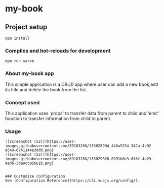 # my-book

## Project setup
```
npm install
```

### Compiles and hot-reloads for development
```
npm run serve
```

### About my-book app
This simple application is a CRUD app where user can add a new book,edit its title and delete the book from the list.

### Concept used
This application uses 'props' to transfer data from parent to child and 'emit' function to transfer information from child to parent.

### Usage
```
![Screenshot (52)](https://user-images.githubusercontent.com/89183286/133028994-443a5294-342a-4c92-a549-6741144e3ddd.png)
![Screenshot (53)](https://user-images.githubusercontent.com/89183286/133029020-0291b0e3-6f6f-4e29-9adb-3da9cc95661b.png)


### Customize configuration
See [Configuration Reference](https://cli.vuejs.org/config/).
